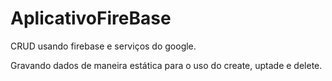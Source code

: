 # AplicativoFireBase
CRUD usando firebase e serviços do google.

Gravando dados de maneira estática para o uso do create, uptade e delete.
